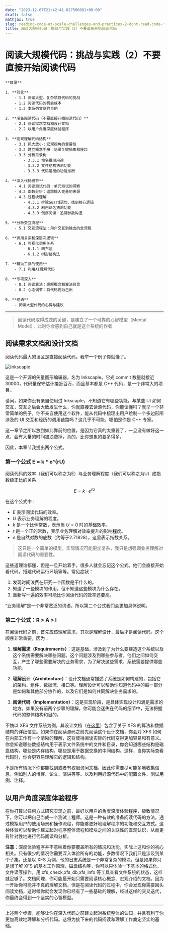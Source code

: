 ```yaml
---
date: "2023-12-07T21:42:41.027500881+08:00"
draft: false
mathjax: true
slug: reading-code-at-scale-challenges-and-practices-2-dont-read-code-first
title: 阅读大规模代码：挑战与实践（2）不要直接开始阅读代码
---
```

# 阅读大规模代码：挑战与实践（2）不要直接开始阅读代码

```toc
**目录**

1. **引言**
    - 1.1 阅读大型、复杂项目代码的挑战
    - 1.2 阅读代码的机会成本
    - 1.3 本系列文章的目的

2. **准备阅读代码（不要直接开始阅读代码）**
    - 2.1 阅读需求文档和设计文档
    - 2.2 以用户角度深度体验程序

3. **宏观理解代码结构**
    - 3.1 抓大放小：宏观视角的重要性
    - 3.2 建立概念手册：记录关键抽象和接口
    - 3.3 分析目录树
        - 3.3.1 命名推测用途
        - 3.3.2 文件结构猜测功能
        - 3.3.3 代码层面的功能推断

4. **深入代码细节**
    - 4.1 阅读测试代码：单元测试的洞察
    - 4.2 函数分析：追踪输入变量的来源
    - 4.3 过程块理解
        - 4.3.1 排除Guard语句，找到核心逻辑
        - 4.3.2 利用命名猜测功能
        - 4.3.3 倒序阅读：追溯参数构造

5. **分析交互流程**
    - 5.1 交互流程法：用户交互到输出的全流程

6. **调用关系和深层次逻辑**
    - 6.1 可视化调用关系
        - 6.1.1 画布法
        - 6.1.2 树形结构法

7. **辅助工具的使用**
    - 7.1 利用AI理解代码

8. **专项深入**
    - 8.1 阅读算法：理解概念和算法背景
    - 8.2 心态调节：将代码视为己出

9. **结语**
    - 阅读大型代码的心得与建议
```

---

> 阅读代码取得成效的关键，是建立了一个可靠的心智模型（Mental Model），此时你会感到自己就是这个系统的作者

## 阅读需求文档和设计文档

阅读代码最大的误区是直接阅读代码。我举一个例子你就懂了。

![Inkscaple](https://i.pcmag.com/imagery/reviews/06WGs4ZCSJkWOuXDw3RzZkj-1..v1569469972.png)

这是一个开源的矢量图形编辑器，名为 Inkscaple。它光 commit 数量就接近 30000，代码量保守估计接近百万，而且基本都是 C++ 代码，是一个非常大的项目。

请问，如果你没有亲自使用过 Inkscaple，不知道它有哪些功能，与某些 UI 如何交互，交互之后会大致发生什么，你就直接去读源代码，你能读懂吗？就举一个非常简单的例子，你不亲自使用这个软件，能从代码中梳理出用户绘制一个多边形所涉及的 UI 交互和经历的调用链路吗？这几乎不可能，哪怕是你是 C++ 专家。

这一章节之所以放到如此靠前的位置，是因为它真的太重要了，一旦没有做好这一点，会有大量的时间被浪费掉，真的，比你想象的要多得多。

因此，本章节我提出两个公式。

### 第一个公式 E = k * e^(rU)

阅读代码的效率（我们可以称之为E）与业务理解程度（我们可以称之为U）成指数级正比的关系

$$
E = k \cdot e^{rU}
$$

在这个公式中：

- $E$ 表示阅读代码的效率。
- $U$ 表示业务理解的程度。
- $k$ 是一个比例常数，表示当 $U = 0$ 时的基础效率。
- $r$ 是一个正的常数，表示业务理解对效率提升的影响程度。
- $e$ 是自然对数的底数（约等于2.71828），这里表示指数关系。

> 这只是一个简单的模型，实际情况可能更加复杂，我只是想强调业务理解对阅读代码的重要性。

这些道理谁都懂，但是一旦开始着手，很多人就会忘记这个公式。他们会直接开始看代码，搭建代码运行环境等等。常见症状：

1. 发现时间浪费在研究一个函数是干什么的。
2. 知道了一些模块的作用，但不知道这些模块为什么存在。
3. 重新写一遍的效率可能比你阅读代码的效率还要高。

“业务理解”是一个非常宽泛的词语，所以第二个公式我们会更加具体说明。

### 第二个公式：R > A > I

在阅读代码之前，首先应该理解需求，其次是理解设计，最后才是阅读代码。这个顺序非常重要，因为：

1. **理解需求（Requirements）**：这是基础，涉及到了为什么要建造这个系统以及这个系统需要解决哪些问题。这个问题涉及到哪些参与者，他们之间如何交互，产生了哪些需要解决的业务需求，为了解决这些需求，系统需要提供哪些功能。

2. **理解设计（Architecture）**：设计文档通常描述了系统是如何构建的，包括它的架构、组件、数据流、接口等。理解设计可以帮助你知道代码中的每一部分是如何和其他部分协作的，以及它们是如何共同解决业务需求的。

3. **阅读代码（Implementation）**：这是实现阶段，是具体实现设计和满足需求的地方。如果没有前两个步骤的理解，你可能会迷失在代码的细节中，无法把握代码的整体结构和目的。

不妨以 XFS 文件系统为例，其设计文档（在[这里](http://ftp.ntu.edu.tw/linux/utils/fs/xfs/docs/xfs_filesystem_structure.pdf)）包含了关于 XFS 的算法和数据结构的详细信息。如果你在阅读源码之前先阅读这个设计文档，你会对 XFS 如何在内部工作有一个清晰的理解，这将使得阅读实际的代码变得更加容易和有意义。你会知道哪些数据结构用于表示文件系统中的文件和目录，你会知道哪些结构是磁盘结构，哪些是内存结构，哪些是用于数据交换的中间结构。这样，当你实际查看代码时，你会更容易理解它的逻辑和结构。

不是所有情况下你都能找到或者有权限访问文档，因此你需要尽可能多地收集信息，例如别人的博客、论文、演讲等等。以及利用好源代码中的配置文件、测试用例、注释。

## 以用户角度深度体验程序

在你打算以任何方式研究实现之前，最好以用户的角度深度体验程序，极致情况下，你可以把自己当成一个测试工程师。这是一种有效的准备阅读代码的方法。通过模拟用户的使用场景和操作流程，你能够更好地理解程序的功能和交互方式。这种体验可以帮助你建立起对程序整体流程和模块之间的关联性的直观认识，从而更有针对性地进行代码阅读和分析。

**注意**：深度体验程序并不意味着你要覆盖所有的情况和功能，实际上这和你的初心相关。只有很少的情况你需要深入体验所有的功能，多数情况下我们只是涉及到某个子集。还是以 XFS 为例，他的日志系统是一个非常复杂的模块，但是如果你只是想了解 XFS 的基本工作原理，磁盘结构等，你可以只体验一下基本的格式化、文件读写操作，用 xfs_check,xfs_db,xfs_info 等工具查看文件系统的状态，这样就足够了。文档同理，你可能最开始只需要阅读核心概念、宏观介绍的文档。因为一开始你可能并不真的理解文档，但是在阅读代码的过程中，你会发现你需要回头阅读文档，这时候你就会发现你已经有了一些基础的理解，经过这样的交叉迭代，你最终会得到一个坚实的心智模型。

---

上述两个步骤，能够让你在深入代码之前建立起对系统整体的认知，并且有利于你更加高效地理解和分析代码。这将为接下来的代码阅读和理解工作奠定坚实的基础。
